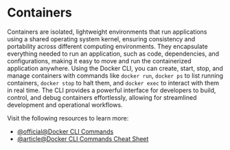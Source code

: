 # Containers

Containers are isolated, lightweight environments that run applications using a shared operating system kernel, ensuring consistency and portability across different computing environments. They encapsulate everything needed to run an application, such as code, dependencies, and configurations, making it easy to move and run the containerized application anywhere. Using the Docker CLI, you can create, start, stop, and manage containers with commands like `docker run`, `docker ps` to list running containers, `docker stop` to halt them, and `docker exec` to interact with them in real time. The CLI provides a powerful interface for developers to build, control, and debug containers effortlessly, allowing for streamlined development and operational workflows.

Visit the following resources to learn more:

- [@official@Docker CLI Commands](https://docs.docker.com/engine/reference/commandline/cli/)
- [@article@Docker CLI Commands Cheat Sheet](https://www.docker.com/blog/docker-cli-commands-cheat-sheet/)
